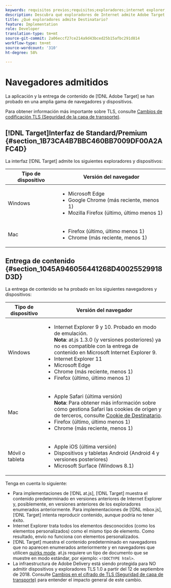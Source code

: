 ```yaml
---
keywords: requisitos previos;requisitos;exploradores;internet explorer;chrome;firefox;safari;android;surface
description: Descubra qué exploradores de Internet admite Adobe Target para su interfaz y para el envío de contenido.
title: ¿Qué exploradores admite Destinatario?
feature: Implementation
role: Developer
translation-type: tm+mt
source-git-commit: 2a06eccf27ce214a9d43bced25b15afbc291d814
workflow-type: tm+mt
source-wordcount: '310'
ht-degree: 58%

---
```



# Navegadores admitidos

La aplicación y la entrega de contenido de [!DNL Adobe Target] se han probado en una amplia gama de navegadores y dispositivos.

Para obtener información más importante sobre TLS, consulte [Cambios de codificación TLS (Seguridad de la capa de transporte)](/help/c-implementing-target/c-considerations-before-you-implement-target/tls-transport-layer-security-encryption.md#concept_CC1001E9D3AE4BABAF90B8311B0A6451).

## [!DNL Target]Interfaz de Standard/Premium {#section_1B73CA4B7BBC460BB7009DF00A2AFC4D}

La interfaz [!DNL Target] admite los siguientes exploradores y dispositivos:

| Tipo de dispositivo | Versión del navegador |
|--- |--- |
| Windows | <ul><li>Microsoft Edge</li><li>Google Chrome (más reciente, menos 1)</li><li>Mozilla Firefox (último, último menos 1)</li></ul> |
| Mac | <ul><li>Firefox (último, último menos 1)</li><li>Chrome (más reciente, menos 1)</li></ul> |

## Entrega de contenido {#section_1045A946056441268D40025529918D3D}

La entrega de contenido se ha probado en los siguientes navegadores y dispositivos:

| Tipo de dispositivo | Versión del navegador |
|--- |--- |
| Windows | <ul><li>Internet Explorer 9 y 10. Probado en modo de emulación.<br>**Nota**: at.js 1.3.0 (y versiones posteriores) ya no es compatible con la entrega de contenido en Microsoft Internet Explorer 9.</li><li>Internet Explorer 11</li><li>Microsoft Edge</li><li>Chrome (más reciente, menos 1)</li><li>Firefox (último, último menos 1)</li></ul> |
| Mac | <ul><li>Apple Safari (última versión)<br>**Nota**: Para obtener más información sobre cómo gestiona Safari las cookies de origen y de terceros, consulte [Cookie de Destinatario](/help/c-implementing-target/c-implementing-target-for-client-side-web/t-mbox-download/cookie-behavior.md).</li><li>Firefox (último, último menos 1)</li><li>Chrome (más reciente, menos 1)</li></ul> |
| Móvil o tableta | <ul><li>Apple iOS (última versión)</li><li>Dispositivos y tabletas Android (Android 4 y versiones posteriores)</li><li>Microsoft Surface (Windows 8.1)</li></ul> |

Tenga en cuenta lo siguiente:

* Para implementaciones de [!DNL at.js], [!DNL Target] muestra el contenido predeterminado en versiones anteriores de Internet Explorer y, posiblemente, en versiones anteriores de los exploradores enumerados anteriormente. Para implementaciones de [!DNL mbox.js], [!DNL Target] intenta reproducir contenido, aunque podría no tener éxito.
* Internet Explorer trata todos los elementos desconocidos (como los elementos personalizados) como el mismo tipo de elemento. Como resultado, envío no funciona con elementos personalizados.
* [!DNL Target] muestra el contenido predeterminado en navegadores que no aparecen enumerados anteriormente y en navegadores que utilicen [quirks mode](https://en.wikipedia.org/wiki/Quirks_mode). at.js requiere un tipo de documento que se muestre en modo estándar, por ejemplo: `<!DOCTYPE html>`.
* La infraestructura de Adobe Delivery está siendo protegida para NO admitir dispositivos y exploradores TLS 1.0 a partir del 12 de septiembre de 2018. Consulte [Cambios en el cifrado de TLS (Seguridad de capa de transporte)](/help/c-implementing-target/c-considerations-before-you-implement-target/tls-transport-layer-security-encryption.md#concept_CC1001E9D3AE4BABAF90B8311B0A6451) para entender el impacto general de este cambio.
